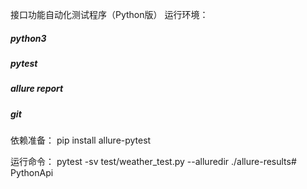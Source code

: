 接口功能自动化测试程序（Python版） 运行环境：

##### python3
##### pytest
##### allure report
##### git

依赖准备： pip install allure-pytest

运行命令： pytest -sv test/weather_test.py --alluredir ./allure-results# PythonApi

